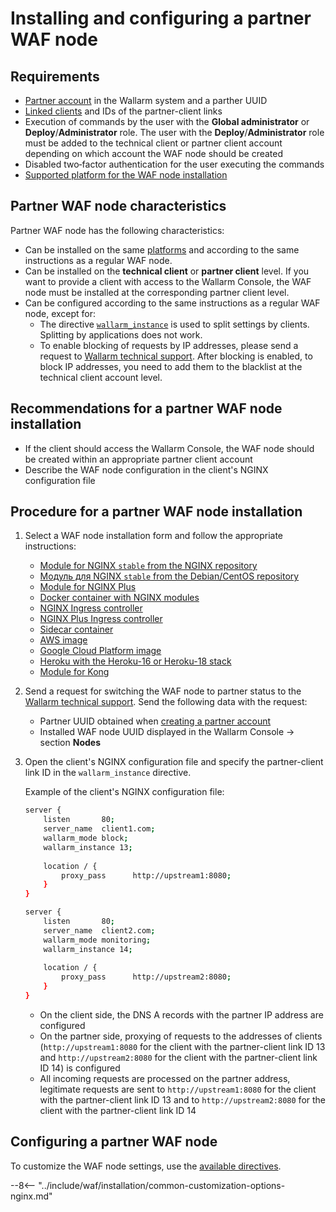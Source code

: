 [waf-mode-instr]:                   ../admin-en/configure-wallarm-mode.md
[logging-instr]:                    ../admin-en/configure-logging.md
[proxy-balancer-instr]:             ../admin-en/using-proxy-or-balancer-en.md
[scanner-whitelisting-instr]:       ../admin-en/scanner-ips-whitelisting.md
[process-time-limit-instr]:         ../admin-en/configure-parameters-en.md#wallarm_process_time_limit
[dynamic-dns-resolution-nginx]:     ../admin-en/configure-dynamic-dns-resolution-nginx.md

# Installing and configuring a partner WAF node

## Requirements

* [Partner account](creating-partner-account.md) in the Wallarm system and a parther UUID
* [Linked clients](connecting-clients.md) and IDs of the partner-client links
* Execution of commands by the user with the **Global administrator** or **Deploy**/**Administrator** role. The user with the **Deploy**/**Administrator** role must be added to the technical client or partner client account depending on which account the WAF node should be created
* Disabled two‑factor authentication for the user executing the commands
* [Supported platform for the WAF node installation](../admin-en/supported-platforms.md)

## Partner WAF node characteristics

Partner WAF node has the following characteristics:

* Can be installed on the same [platforms](../admin-en/supported-platforms.md) and according to the same instructions as a regular WAF node.
* Can be installed on the **technical client** or **partner client** level. If you want to provide a client with access to the Wallarm Console, the WAF node must be installed at the corresponding partner client level.
* Can be configured according to the same instructions as a regular WAF node, except for:
    * The directive [`wallarm_instance`](../admin-en/configure-parameters-en.md#wallarm_instance) is used to split settings by clients. Splitting by applications does not work.
    * To enable blocking of requests by IP addresses, please send a request to [Wallarm technical support](mailto:support@wallarm.com). After blocking is enabled, to block IP addresses, you need to add them to the blacklist at the technical client account level.

## Recommendations for a partner WAF node installation

* If the client should access the Wallarm Console, the WAF node should be created within an appropriate partner client account
* Describe the WAF node configuration in the client's NGINX configuration file

## Procedure for a partner WAF node installation

1. Select a WAF node installation form and follow the appropriate instructions:
      * [Module for NGINX `stable` from the NGINX repository](../waf-installation/nginx/dynamic-module.md)
      * [Модуль для NGINX `stable` from the Debian/CentOS repository](../waf-installation/nginx/dynamic-module-from-distr.md)
      * [Module for NGINX Plus](../waf-installation/nginx-plus.md)
      * [Docker container with NGINX modules](../admin-en/installation-docker-en.md)
      * [NGINX Ingress controller](../admin-en/installation-kubernetes-en.md)
      * [NGINX Plus Ingress controller](../admin-en/installation-guides/ingress-plus/introduction.md)
      * [Sidecar container](../admin-en/installation-guides/kubernetes/wallarm-sidecar-container.md)
      * [AWS image](../admin-en/installation-ami-en.md)
      * [Google Cloud Platform image](../admin-en/installation-gcp-en.md)
      * [Heroku with the Heroku-16 or Heroku-18 stack](../admin-en/installation-heroku-en.md)
      * [Module for Kong](../admin-en/installation-kong-en.md)
2. Send a request for switching the WAF node to partner status to the [Wallarm technical support](mailto:support@wallarm.com). Send the following data with the request:

    * Partner UUID obtained when [creating a partner account](creating-partner-account.md#step-2-access-the-partner-account-and-get-parameters-for-the-waf-node-configuration)
    * Installed WAF node UUID displayed in the Wallarm Console → section **Nodes**
3. Open the client's NGINX configuration file and specify the partner-client link ID in the `wallarm_instance` directive.

    Example of the client's NGINX configuration file:

    ```bash
    server {
        listen       80;
        server_name  client1.com;
        wallarm_mode block;
        wallarm_instance 13;
        
        location / {
            proxy_pass      http://upstream1:8080;
        }
    }
    
    server {
        listen       80;
        server_name  client2.com;
        wallarm_mode monitoring;
        wallarm_instance 14;
        
        location / {
            proxy_pass      http://upstream2:8080;
        }
    }
    ```

    * On the client side, the DNS A records with the partner IP address are configured
    * On the partner side, proxying of requests to the addresses of clients (`http://upstream1:8080` for the client with the partner-client link ID 13 and `http://upstream2:8080` for the client with the partner-client link ID 14) is configured
    * All incoming requests are processed on the partner address, legitimate requests are sent to `http://upstream1:8080` for the client with the partner-client link ID 13 and to `http://upstream2:8080` for the client with the partner-client link ID 14

## Configuring a partner WAF node

To customize the WAF node settings, use the [available directives](../admin-en/configure-parameters-en.md).

--8<-- "../include/waf/installation/common-customization-options-nginx.md"
